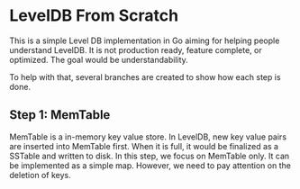 # LevelDB From Scratch

This is a simple Level DB implementation in Go aiming for helping people
understand LevelDB. It is not production ready, feature complete, or
optimized. The goal would be understandability.

To help with that, several branches are created to show how each step is
done.

## Step 1: MemTable

MemTable is a in-memory key value store. In LevelDB, new key value pairs
are inserted into MemTable first. When it is full, it would be finalized
as a SSTable and written to disk. In this step, we focus on MemTable
only. It can be implemented as a simple map. However, we need to pay
attention on the deletion of keys.
